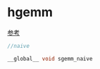<!--
 * @Author: liu kang
 * @Date: 2024-11-28 23:07:02
 * @LastEditors: faaaade
 * @LastEditTime: 2024-12-01 14:01:35
 * @FilePath: \Notes\cuda\cuda-learn-note\gemm_v2.md
 * @Description: 
 * 
 * Copyright (c) 2024 by ${git_name_email}, All Rights Reserved. 
-->

# hgemm
[参考](https://developer.nvidia.com/blog/cutlass-linear-algebra-cuda/)
```cpp
//naive

__global__ void sgemm_naive



```